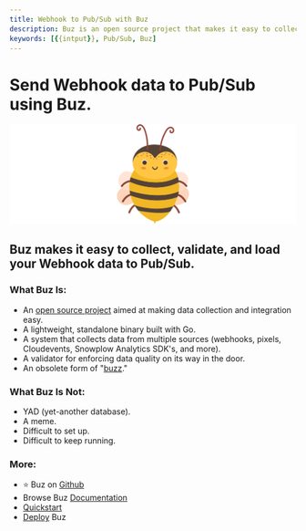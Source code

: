 ```yaml
---
title: Webhook to Pub/Sub with Buz
description: Buz is an open source project that makes it easy to collect, validate, and load Webhook data to Pub/Sub.
keywords: [{{intput}}, Pub/Sub, Buz]
---
```


# Send Webhook data to Pub/Sub using Buz.

![buzz](../../../static/img/buzz.png)


## Buz makes it easy to collect, validate, and load your Webhook data to Pub/Sub.


### What Buz Is:

- An [open source project](https://github.com/silverton-io/buz) aimed at making data collection and integration easy.
- A lightweight, standalone binary built with Go.
- A system that collects data from multiple sources (webhooks, pixels, Cloudevents, Snowplow Analytics SDK's, and more).
- A validator for enforcing data quality on its way in the door.
- An obsolete form of "[buzz](https://www.merriam-webster.com/dictionary/buzz)."


### What Buz Is Not:

- YAD (yet-another database).
- A meme.
- Difficult to set up.
- Difficult to keep running.


### More:
- ⭐ Buz on [Github](https://github.com/silverton-io/buz)
- Browse Buz [Documentation](/)
- [Quickstart](/examples/quickstart)
- [Deploy](category/deploying-buz) Buz
